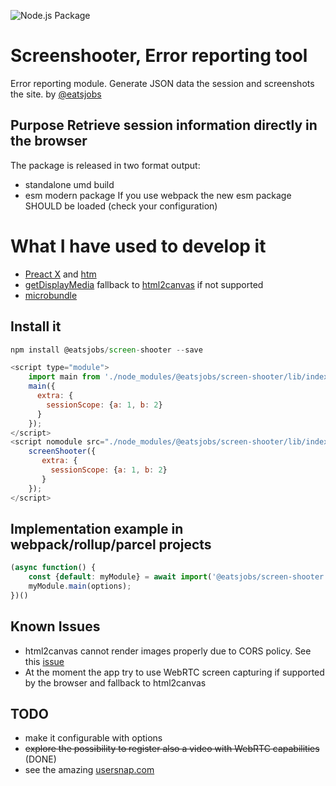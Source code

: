 ![Node.js Package](https://github.com/eatsjobs/screen-shooter/workflows/Node.js%20Package/badge.svg)
# Screenshooter, Error reporting tool

Error reporting module.
Generate JSON data the session and screenshots the site.
by [@eatsjobs](mailto:pasquale.mangialavori@gmail.com)

## Purpose Retrieve session information directly in the browser
The package is released in two format output:
- standalone umd build
- esm modern package
If you use webpack the new esm package SHOULD be loaded (check your configuration)

# What I have used to develop it
- [Preact X](https://preactjs.com/) and [htm](https://github.com/developit/htm)
- [getDisplayMedia](https://developer.mozilla.org/en-US/docs/Web/API/MediaDevices/getDisplayMedia) fallback to [html2canvas](https://html2canvas.hertzen.com/) if not supported
- [microbundle](https://github.com/developit/microbundle)

## Install it
```javascript
npm install @eatsjobs/screen-shooter --save
```

```javascript
<script type="module">
    import main from './node_modules/@eatsjobs/screen-shooter/lib/index.mjs';
    main({
      extra: {
        sessionScope: {a: 1, b: 2}
      }
    });
</script>
<script nomodule src="./node_modules/@eatsjobs/screen-shooter/lib/index.umd.js">
    screenShooter({
       extra: {
         sessionScope: {a: 1, b: 2}
       }
    });
</script>
```
## Implementation example in webpack/rollup/parcel projects
```javascript
(async function() {
    const {default: myModule} = await import('@eatsjobs/screen-shooter');
    myModule.main(options);
})()
```

## Known Issues
- html2canvas cannot render images properly due to CORS policy. See this [issue](https://stackoverflow.com/questions/42263223/how-do-i-handle-cors-with-html2canvas-and-aws-s3-images)
- At the moment the app try to use WebRTC screen capturing if supported by the browser and fallback to html2canvas

## TODO
- make it configurable with options
- ~~explore the possibility to register also a video with WebRTC capabilities~~ (DONE)
- see the amazing [usersnap.com](https://usersnap.com/) 
